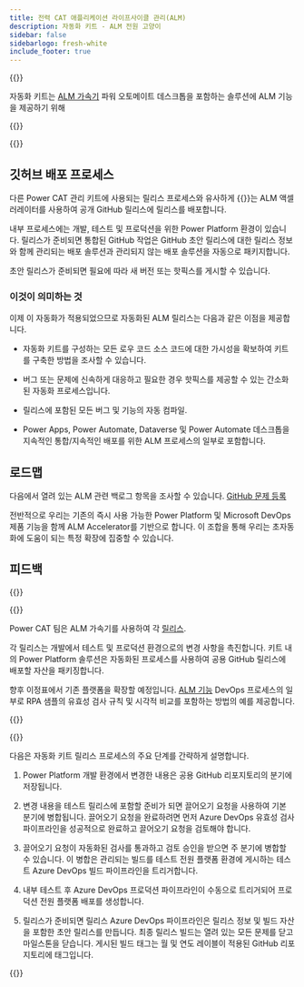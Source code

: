 ```yaml
---
title: 전력 CAT 애플리케이션 라이프사이클 관리(ALM)
description: 자동화 키트 - ALM 전원 고양이
sidebar: false
sidebarlogo: fresh-white
include_footer: true
---
```

{{<slideStyles>}}

<div class="optional">

자동화 키트는 [ALM 가속기](https://aka.ms/aa4pp) 파워 오토메이트 데스크톱을 포함하는 솔루션에 ALM 기능을 제공하기 위해

</div>

{{<presentation slides="1,2">}}


<div class="optional">

{{<presentationStyles>}}

## 깃허브 배포 프로세스

다른 Power CAT 관리 키트에 사용되는 릴리스 프로세스와 유사하게 {{<product-name>}}는 ALM 액셀러레이터를 사용하여 공개 GitHub 릴리스에 릴리스를 배포합니다.

내부 프로세스에는 개발, 테스트 및 프로덕션을 위한 Power Platform 환경이 있습니다. 릴리스가 준비되면 통합된 GitHub 작업은 GitHub 초안 릴리스에 대한 릴리스 정보와 함께 관리되는 배포 솔루션과 관리되지 않는 배포 솔루션을 자동으로 패키지합니다.

초안 릴리스가 준비되면 필요에 따라 새 버전 또는 핫픽스를 게시할 수 있습니다.

### 이것이 의미하는 것

이제 이 자동화가 적용되었으므로 자동화된 ALM 릴리스는 다음과 같은 이점을 제공합니다.

- 자동화 키트를 구성하는 모든 로우 코드 소스 코드에 대한 가시성을 확보하여 키트를 구축한 방법을 조사할 수 있습니다.

- 버그 또는 문제에 신속하게 대응하고 필요한 경우 핫픽스를 제공할 수 있는 간소화된 자동화 프로세스입니다.

- 릴리스에 포함된 모든 버그 및 기능의 자동 컴파일.

- Power Apps, Power Automate, Dataverse 및 Power Automate 데스크톱을 지속적인 통합/지속적인 배포를 위한 ALM 프로세스의 일부로 포함합니다.

## 로드맵

다음에서 열려 있는 ALM 관련 백로그 항목을 조사할 수 있습니다. [GitHub 문제 등록](https://github.com/microsoft/powercat-automation-kit/issues?q=is%3Aissue+is%3Aopen+label%3Aalm)

전반적으로 우리는 기존의 즉시 사용 가능한 Power Platform 및 Microsoft DevOps 제품 기능을 함께 ALM Accelerator를 기반으로 합니다. 이 조합을 통해 우리는 초자동화에 도움이 되는 특정 확장에 집중할 수 있습니다.

## 피드백

{{<questions name="/features/alm/powercat.json" completed="Thank you for providing feedback" showNavigationButtons=false >}}

</div>

{{<slide  id="slide1" audio="features/alm/powercat/overview.mp3" description="Power CAT ALM Overview" localImage="/images/illustrations/alm-roadmap-2022-11.svg" >}}

Power CAT 팀은 ALM 가속기를 사용하여 각 [릴리스](https://github.com/microsoft/powercat-automation-kit/releases).

각 릴리스는 개발에서 테스트 및 프로덕션 환경으로의 변경 사항을 촉진합니다. 키트 내의 Power Platform 솔루션은 자동화된 프로세스를 사용하여 공용 GitHub 릴리스에 배포할 자산을 패키징합니다.

향후 이정표에서 기존 플랫폼을 확장할 예정입니다. [ALM 기능](/ko/features/alm) DevOps 프로세스의 일부로 RPA 샘플의 유효성 검사 규칙 및 시각적 비교를 포함하는 방법의 예를 제공합니다.  

{{</slide>}}

{{<slide  id="slide2" audio="features/alm/powercat/release-process.mp3" description="Power CAT Automation Kit Release Checker" localImage="/images/illustrations/alm-powercat-process.svg" >}}

다음은 자동화 키트 릴리스 프로세스의 주요 단계를 간략하게 설명합니다.

1. Power Platform 개발 환경에서 변경한 내용은 공용 GitHub 리포지토리의 분기에 저장됩니다.

2. 변경 내용을 테스트 릴리스에 포함할 준비가 되면 끌어오기 요청을 사용하여 기본 분기에 병합됩니다. 끌어오기 요청을 완료하려면 먼저 Azure DevOps 유효성 검사 파이프라인을 성공적으로 완료하고 끌어오기 요청을 검토해야 합니다.

3. 끌어오기 요청이 자동화된 검사를 통과하고 검토 승인을 받으면 주 분기에 병합할 수 있습니다. 이 병합은 관리되는 빌드를 테스트 전원 플랫폼 환경에 게시하는 테스트 Azure DevOps 빌드 파이프라인을 트리거합니다.

4. 내부 테스트 후 Azure DevOps 프로덕션 파이프라인이 수동으로 트리거되어 프로덕션 전원 플랫폼 배포를 생성합니다.

5. 릴리스가 준비되면 릴리스 Azure DevOps 파이프라인은 릴리스 정보 및 빌드 자산을 포함한 초안 릴리스를 만듭니다. 최종 릴리스 빌드는 열려 있는 모든 문제를 닫고 마일스톤을 닫습니다. 게시된 빌드 태그는 월 및 연도 레이블이 적용된 GitHub 리포지토리에 태그입니다.

{{</slide>}}
